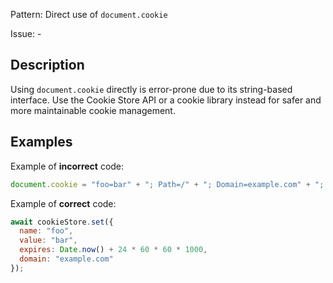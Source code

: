 Pattern: Direct use of `document.cookie`

Issue: -

## Description

Using `document.cookie` directly is error-prone due to its string-based interface. Use the Cookie Store API or a cookie library instead for safer and more maintainable cookie management.

## Examples

Example of **incorrect** code:
```javascript
document.cookie = "foo=bar" + "; Path=/" + "; Domain=example.com" + "; expires=Fri, 31 Dec 9999 23:59:59 GMT" + "; Secure";
```

Example of **correct** code:
```javascript
await cookieStore.set({
  name: "foo",
  value: "bar",
  expires: Date.now() + 24 * 60 * 60 * 1000,
  domain: "example.com"
});
```